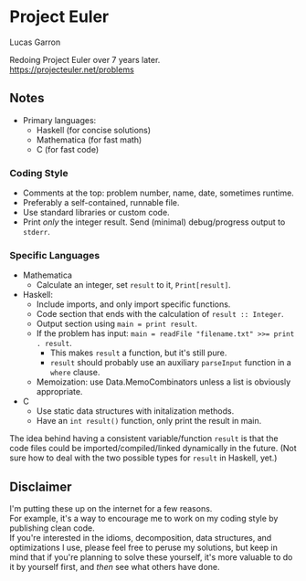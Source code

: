 # Project Euler

Lucas Garron

Redoing Project Euler over 7 years later.  
https://projecteuler.net/problems

## Notes

- Primary languages:
  - Haskell (for concise solutions)
  - Mathematica (for fast math)
  - C (for fast code)

### Coding Style

- Comments at the top: problem number, name, date, sometimes runtime.
- Preferably a self-contained, runnable file.
- Use standard libraries or custom code.
- Print *only* the integer result. Send (minimal) debug/progress output to `stderr`.

### Specific Languages

- Mathematica
  - Calculate an integer, set `result` to it, `Print[result]`.
- Haskell:
  - Include imports, and only import specific functions.
  - Code section that ends with the calculation of `result :: Integer`.
  - Output section using `main = print result`.
  - If the problem has input: `main = readFile "filename.txt" >>= print . result`.
    - This makes `result` a function, but it's still pure.
    - `result` should probably use an auxiliary `parseInput` function in a `where` clause.
  - Memoization: use Data.MemoCombinators unless a list is obviously appropriate.
- C
  - Use static data structures with initalization methods.
  - Have an `int result()` function, only print the result in main.

The idea behind having a consistent variable/function `result` is that the code files could be imported/compiled/linked dynamically in the future. (Not sure how to deal with the two possible types for `result` in Haskell, yet.)

## Disclaimer

I'm putting these up on the internet for a few reasons.  
For example, it's a way to encourage me to work on my coding style by publishing clean code.  
If you're interested in the idioms, decomposition, data structures, and optimizations I use, please feel free to peruse my solutions, but keep in mind that if you're planning to solve these yourself, it's more valuable to do it by yourself first, and *then* see what others have done.